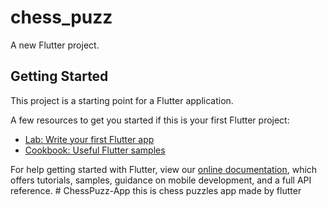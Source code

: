 # chess_puzz

A new Flutter project.

## Getting Started

This project is a starting point for a Flutter application.

A few resources to get you started if this is your first Flutter project:

- [Lab: Write your first Flutter app](https://flutter.dev/docs/get-started/codelab)
- [Cookbook: Useful Flutter samples](https://flutter.dev/docs/cookbook)

For help getting started with Flutter, view our
[online documentation](https://flutter.dev/docs), which offers tutorials,
samples, guidance on mobile development, and a full API reference.
#   C h e s s P u z z - A p p  
 t h i s   i s   c h e s s   p u z z l e s   a p p   m a d e   b y   f l u t t e r  
 